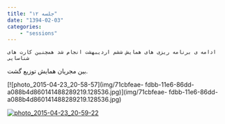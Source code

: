 ```yaml
---
title: "جلسه ۱۲"
date: "1394-02-03"
categories:
    - "sessions"
---
```

    ادامه ی برنامه ریزی های همایش ششم اردیبهشت انجام شد همچنین کارت های شناسایی
بین مجریان همایش توزیع گشت.

[![photo_2015-04-23_20-58-57](img/71cbfeae-
fdbb-11e6-86dd-a088b4d860141488289219.128536.jpg)](img/71cbfeae-
fdbb-11e6-86dd-a088b4d860141488289219.128536.jpg)

[![photo_2015-04-23_20-59-22](../../img/71cc01e2-fdbb-11e6-86dd-a088b4d860141488289219.1285982.jpg)](img/71cc01e2-fdbb-11e6-86dd-a088b4d860141488289219.1285982.jpg)
